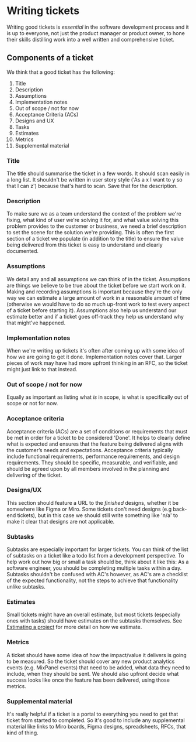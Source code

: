 # Writing tickets

Writing good tickets is _essential_ in the software development process and it
is up to everyone, not just the product manager or product owner, to hone their
skills distilling work into a well written and comprehensive ticket.

## Components of a ticket

We think that a good ticket has the following:

1. Title
2. Description
3. Assumptions
4. Implementation notes
5. Out of scope / not for now
6. Acceptance Criteria (ACs)
7. Designs and UX
8. Tasks
9. Estimates
10. Metrics
11. Supplemental material

### Title

The title should summarise the ticket in a few words. It should scan easily in
a long list. It shouldn't be written in user story style ('As a x I want
to y so that I can z') because that's hard to scan. Save that for the
description.

### Description

To make sure we as a team understand the context of the problem we're fixing, what 
kind of user we're solving it for, and what value solving this problem provides to the customer or business, 
we need a brief description to set the scene for the solution we're providing. This is often 
the first section of a ticket we populate (in addition to the title) to ensure the value being 
delivered from this ticket is easy to understand and clearly documented.

### Assumptions

We detail any and all assumptions we can think of in the ticket. Assumptions
are things we believe to be true about the ticket before we start work on it.
Making and recording assumptions is important because they're the only way we 
can estimate a large amount of work in a reasonable amount of time (otherwise
we would have to do so much up-front work to test every aspect of a ticket
before starting it). Assumptions also help us understand our estimate better and 
if a ticket goes off-track they help us understand why that might've happened.

### Implementation notes

When we're writing up tickets it's often after coming up with some idea of how
we are going to get it done. Implementation notes cover that. Larger pieces of
work may have had more upfront thinking in an RFC, so the ticket might just
link to that instead.

### Out of scope / not for now

Equally as important as listing what _is_ in scope, is what is specifically
out of scope or not for now.

### Acceptance criteria

Acceptance criteria (ACs) are a set of conditions or requirements that must be 
met in order for a ticket to be considered 'Done'. It helps to clearly define 
what is expected and ensures that the feature being delivered aligns with the 
customer’s needs and expectations. Acceptance criteria typically include functional
requirements, performance requirements, and design requirements. They should be specific,
measurable, and verifiable, and should be agreed upon by all members involved in the 
planning and delivering of the ticket.

### Designs/UX

This section should feature a URL to the _finished_ designs, whether it be somewhere like 
Figma or Miro. Some tickets don't need designs (e.g back-end tickets), but in this case we 
should still write something like 'n/a' to make it clear that designs are not applicable.


### Subtasks

Subtasks are especially important for larger tickets. You can think of the list of
subtasks on a ticket like a todo list from a development perspective. To help work 
out how big or small a task should be, think about it like this: As a software engineer, 
you should be completing multiple tasks within a day. Subtasks shouldn't be confused with
AC's however, as AC's are a checklist of the expected functionality, not the steps to 
achieve that functionality unlike subtasks.

### Estimates

Small tickets might have an overall estimate, but most tickets (especially ones
with tasks) should have estimates on the subtasks themselves. See [Estimating a
project](/02-project-management/01-estimating.md) for more detail on how we
estimate.

### Metrics

A ticket should have some idea of how the impact/value it delivers is going to
be measured. So the ticket should cover any new product analytics events
(e.g. MixPanel events) that need to be added, what data they need to include,
when they should be sent. We should also upfront decide what success looks like
once the feature has been delivered, using those metrics.

### Supplemental material

It's really helpful if a ticket is a portal to everything you need to get that
ticket from started to completed. So it's good to include any supplemental
material like links to Miro boards, Figma designs, spreadsheets, RFCs, that
kind of thing.
